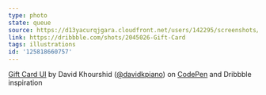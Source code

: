 ```yaml
---
type: photo
state: queue
source: https://d13yacurqjgara.cloudfront.net/users/142295/screenshots/2045026/giftcard.gif
link: https://dribbble.com/shots/2045026-Gift-Card
tags: illustrations
id: '125818660757'
---
```

<p data-height="332" data-theme-id="6516" data-slug-hash="VLmxGb" data-default-tab="result" data-user="davidkpiano" class='codepen'><a href='http://codepen.io/davidkpiano/pen/VLmxGb/'>Gift Card UI</a> by David Khourshid (<a href='http://codepen.io/davidkpiano'>@davidkpiano</a>) on <a href='http://codepen.io'>CodePen</a> and Dribbble inspiration</p>
